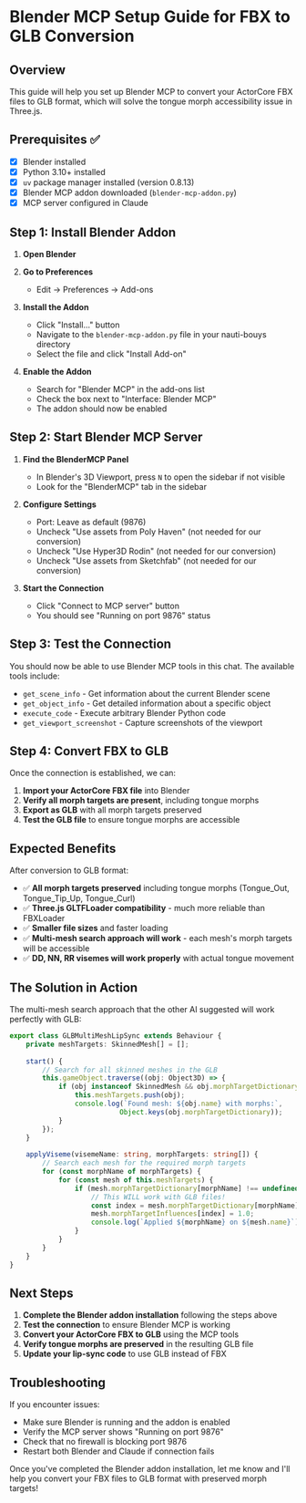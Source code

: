 # Blender MCP Setup Guide for FBX to GLB Conversion

## Overview
This guide will help you set up Blender MCP to convert your ActorCore FBX files to GLB format, which will solve the tongue morph accessibility issue in Three.js.

## Prerequisites ✅
- [x] Blender installed
- [x] Python 3.10+ installed
- [x] `uv` package manager installed (version 0.8.13)
- [x] Blender MCP addon downloaded (`blender-mcp-addon.py`)
- [x] MCP server configured in Claude

## Step 1: Install Blender Addon

1. **Open Blender**

2. **Go to Preferences**
   - Edit → Preferences → Add-ons

3. **Install the Addon**
   - Click "Install..." button
   - Navigate to the `blender-mcp-addon.py` file in your nauti-bouys directory
   - Select the file and click "Install Add-on"

4. **Enable the Addon**
   - Search for "Blender MCP" in the add-ons list
   - Check the box next to "Interface: Blender MCP"
   - The addon should now be enabled

## Step 2: Start Blender MCP Server

1. **Find the BlenderMCP Panel**
   - In Blender's 3D Viewport, press `N` to open the sidebar if not visible
   - Look for the "BlenderMCP" tab in the sidebar

2. **Configure Settings**
   - Port: Leave as default (9876)
   - Uncheck "Use assets from Poly Haven" (not needed for our conversion)
   - Uncheck "Use Hyper3D Rodin" (not needed for our conversion)
   - Uncheck "Use assets from Sketchfab" (not needed for our conversion)

3. **Start the Connection**
   - Click "Connect to MCP server" button
   - You should see "Running on port 9876" status

## Step 3: Test the Connection

You should now be able to use Blender MCP tools in this chat. The available tools include:
- `get_scene_info` - Get information about the current Blender scene
- `get_object_info` - Get detailed information about a specific object
- `execute_code` - Execute arbitrary Blender Python code
- `get_viewport_screenshot` - Capture screenshots of the viewport

## Step 4: Convert FBX to GLB

Once the connection is established, we can:

1. **Import your ActorCore FBX file** into Blender
2. **Verify all morph targets are present**, including tongue morphs
3. **Export as GLB** with all morph targets preserved
4. **Test the GLB file** to ensure tongue morphs are accessible

## Expected Benefits

After conversion to GLB format:
- ✅ **All morph targets preserved** including tongue morphs (Tongue_Out, Tongue_Tip_Up, Tongue_Curl)
- ✅ **Three.js GLTFLoader compatibility** - much more reliable than FBXLoader
- ✅ **Smaller file sizes** and faster loading
- ✅ **Multi-mesh search approach will work** - each mesh's morph targets will be accessible
- ✅ **DD, NN, RR visemes will work properly** with actual tongue movement

## The Solution in Action

The multi-mesh search approach that the other AI suggested will work perfectly with GLB:

```typescript
export class GLBMultiMeshLipSync extends Behaviour {
    private meshTargets: SkinnedMesh[] = [];
    
    start() {
        // Search for all skinned meshes in the GLB
        this.gameObject.traverse((obj: Object3D) => {
            if (obj instanceof SkinnedMesh && obj.morphTargetDictionary) {
                this.meshTargets.push(obj);
                console.log(`Found mesh: ${obj.name} with morphs:`, 
                           Object.keys(obj.morphTargetDictionary));
            }
        });
    }
    
    applyViseme(visemeName: string, morphTargets: string[]) {
        // Search each mesh for the required morph targets
        for (const morphName of morphTargets) {
            for (const mesh of this.meshTargets) {
                if (mesh.morphTargetDictionary[morphName] !== undefined) {
                    // This WILL work with GLB files!
                    const index = mesh.morphTargetDictionary[morphName];
                    mesh.morphTargetInfluences[index] = 1.0;
                    console.log(`Applied ${morphName} on ${mesh.name}`);
                }
            }
        }
    }
}
```

## Next Steps

1. **Complete the Blender addon installation** following the steps above
2. **Test the connection** to ensure Blender MCP is working
3. **Convert your ActorCore FBX to GLB** using the MCP tools
4. **Verify tongue morphs are preserved** in the resulting GLB file
5. **Update your lip-sync code** to use GLB instead of FBX

## Troubleshooting

If you encounter issues:
- Make sure Blender is running and the addon is enabled
- Verify the MCP server shows "Running on port 9876"
- Check that no firewall is blocking port 9876
- Restart both Blender and Claude if connection fails

Once you've completed the Blender addon installation, let me know and I'll help you convert your FBX files to GLB format with preserved morph targets!
